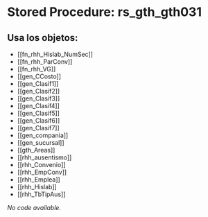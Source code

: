 # Stored Procedure: rs_gth_gth031

## Usa los objetos:
- [[fn_rhh_Hislab_NumSec]]
- [[fn_rhh_ParConv]]
- [[fn_rhh_VG]]
- [[gen_CCosto]]
- [[gen_Clasif1]]
- [[gen_Clasif2]]
- [[gen_Clasif3]]
- [[gen_Clasif4]]
- [[gen_Clasif5]]
- [[gen_Clasif6]]
- [[gen_Clasif7]]
- [[gen_compania]]
- [[gen_sucursal]]
- [[gth_Areas]]
- [[rhh_ausentismo]]
- [[rhh_Convenio]]
- [[rhh_EmpConv]]
- [[rhh_Emplea]]
- [[rhh_Hislab]]
- [[rhh_TbTipAus]]

*No code available.*

